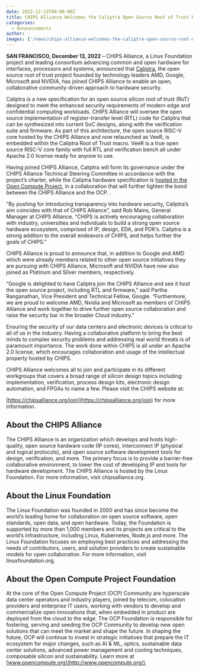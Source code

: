 ```yaml
---
date: 2022-12-13T00:00:00Z
title: CHIPS Alliance Welcomes the Caliptra Open Source Root of Trust Project
categories:
  - Announcements
author: 
images: ['/news/chips-alliance-welcomes-the-caliptra-open-source-root-of-trust-project/share.png']
---
```


**SAN FRANCISCO, December 13, 2022** – CHIPS Alliance, a Linux Foundation project and leading consortium advancing common and open hardware for interfaces, processors and systems, announced that [Caliptra](https://www.opencompute.org/blog/cloud-security-integrating-trust-into-every-chip), the open source root of trust project founded by technology leaders AMD, Google, Microsoft and NVIDIA, has joined CHIPS Alliance to enable an open, collaborative community-driven approach to hardware security.

Caliptra is a new specification for an open source silicon root of trust (RoT) designed to meet the enhanced security requirements of modern edge and confidential computing workloads. CHIPS Alliance will oversee the open source implementation of register-transfer level (RTL) code for Caliptra that can be synthesized into current SoC designs, along with the verification suite and firmware. As part of this architecture, the open source RISC-V core hosted by the CHIPS Alliance and now relaunched as VeeR, is embedded within the Caliptra Root of Trust macro. VeeR is a true open source RISC-V core family with full RTL and verification bench all under Apache 2.0 license ready for anyone to use.

Having joined CHIPS Alliance, Caliptra will form its governance under the CHIPS Alliance Technical Steering Committee in accordance with the project’s charter, while the Caliptra hardware specification is [hosted in the Open Compute Project](https://www.opencompute.org/documents/caliptra-silicon-rot-services-09012022-pdf), in a collaboration that will further tighten the bond between the CHIPS Alliance and the OCP. .

“By pushing for introducing transparency into hardware security, Caliptra’s aim coincides with that of CHIPS Alliance”, said Rob Mains, General Manager at CHIPS Alliance. “CHIPS is actively encouraging collaboration with industry, universities and individuals to build a strong open source hardware ecosystem, comprised of IP, design, EDA, and PDK’s. Caliptra is a strong addition to the overall endeavors of CHIPS, and helps further the goals of CHIPS.”

CHIPS Alliance is proud to announce that, in addition to Google and AMD which were already members related to other open source initiatives they are pursuing with CHIPS Alliance, Microsoft and NVIDIA have now also joined as Platinum and Silver members, respectively.

“Google is delighted to have Caliptra join the CHIPS Alliance and see it host the open source project, including RTL and firmware,” said Partha Ranganathan, Vice President and Technical Fellow, Google. “Furthermore, we are proud to welcome AMD, Nvidia and Microsoft as members of CHIPS Alliance and work together to drive further open source collaboration and raise the security bar in the broader Cloud industry.”

Ensuring the security of our data centers and electronic devices is critical to all of us in the industry. Having a collaborative platform to bring the best minds to complex security problems and addressing real world threats is of paramount importance. The work done within CHIPS is all under an Apache 2.0 license, which encourages collaboration and usage of the intellectual property hosted by CHIPS.

CHIPS Alliance welcomes all to join and participate in its different workgroups that covers a broad range of silicon design topics including: implementation, verification, process design kits, electronic design automation, and FPGAs to name a few. Please visit the CHIPS website at:

[https://chipsalliance.org/join](https://chipsalliance.org/join) for more information.

## About the CHIPS Alliance

The CHIPS Alliance is an organization which develops and hosts high-quality, open source hardware code (IP cores), interconnect IP (physical and logical protocols), and open source software development tools for design, verification, and more. The primary focus is to provide a barrier-free collaborative environment, to lower the cost of developing IP and tools for hardware development. The CHIPS Alliance is hosted by the Linux Foundation. For more information, visit chipsalliance.org.

## About the Linux Foundation

The Linux Foundation was founded in 2000 and has since become the world’s leading home for collaboration on open source software, open standards, open data, and open hardware. Today, the Foundation is supported by more than 1,000 members and its projects are critical to the world’s infrastructure, including Linux, Kubernetes, Node.js and more. The Linux Foundation focuses on employing best practices and addressing the needs of contributors, users, and solution providers to create sustainable models for open collaboration. For more information, visit linuxfoundation.org.

## About the Open Compute Project Foundation

At the core of the Open Compute Project (OCP) Community are hyperscale data center operators and industry players, joined by telecom, colocation providers and enterprise IT users, working with vendors to develop and commercialize open innovations that, when embedded in product are deployed from the cloud to the edge. The OCP Foundation is responsible for fostering, serving and seeding the OCP Community to develop new open solutions that can meet the market and shape the future. In shaping the future, OCP will continue to invest in strategic initiatives that prepare the IT ecosystem for major changes, such as AI & ML, optics, sustainable data center solutions, advanced power management and cooling techniques, composable silicon and sustainability.  Learn more at [www.opencompute.org](http://www.opencompute.org/).
